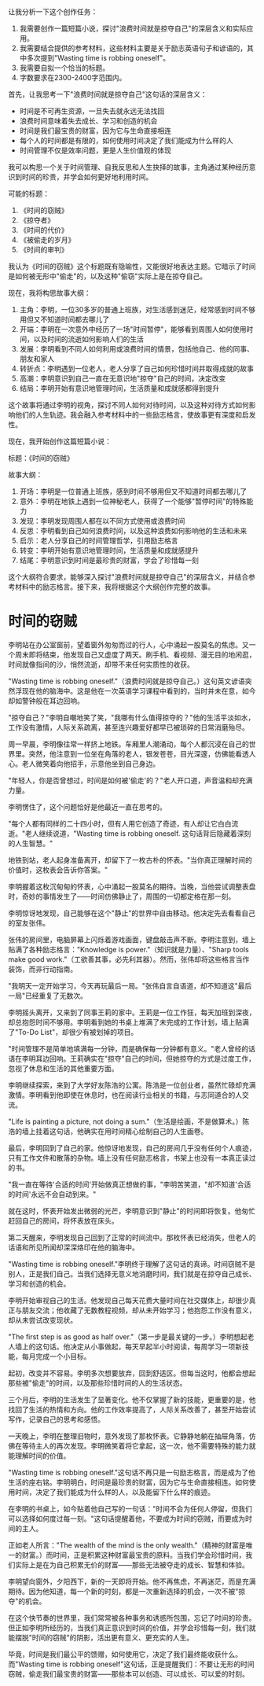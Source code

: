 <ReasoningChainRenderer>
让我分析一下这个创作任务：

1. 我需要创作一篇短篇小说，探讨"浪费时间就是掠夺自己"的深层含义和实际应用。
2. 我需要结合提供的参考材料，这些材料主要是关于励志英语句子和谚语的，其中多次提到"Wasting time is robbing oneself"。
3. 我需要自拟一个恰当的标题。
4. 字数要求在2300-2400字范围内。

首先，让我思考一下"浪费时间就是掠夺自己"这句话的深层含义：

- 时间是不可再生资源，一旦失去就永远无法找回
- 浪费时间意味着失去成长、学习和创造的机会
- 时间是我们最宝贵的财富，因为它与生命直接相连
- 每个人的时间都是有限的，如何使用时间决定了我们能成为什么样的人
- 时间管理不仅是效率问题，更是人生价值观的体现

我可以构思一个关于时间管理、自我反思和人生抉择的故事，主角通过某种经历意识到时间的珍贵，并学会如何更好地利用时间。

可能的标题：
1. 《时间的窃贼》
2. 《掠夺者》
3. 《时间的代价》
4. 《被偷走的岁月》
5. 《时间的审判》

我认为《时间的窃贼》这个标题既有隐喻性，又能很好地表达主题。它暗示了时间是如何被无形中"偷走"的，以及这种"偷窃"实际上是在掠夺自己。

现在，我将构思故事大纲：

1. 主角：李明，一位30多岁的普通上班族，对生活感到迷茫，经常感到时间不够用但又不知道时间都去哪儿了
2. 开端：李明在一次意外中经历了一场"时间暂停"，能够看到周围人如何使用时间，以及时间的流逝如何影响人们的生活
3. 发展：李明看到不同人如何利用或浪费时间的情景，包括他自己、他的同事、朋友和家人
4. 转折点：李明遇到一位老人，老人分享了自己如何珍惜时间并取得成就的故事
5. 高潮：李明意识到自己一直在无意识地"掠夺"自己的时间，决定改变
6. 结局：李明开始有意识地管理时间，生活质量和成就感都得到提升

这个故事将通过李明的视角，探讨不同人如何对待时间，以及这种对待方式如何影响他们的人生轨迹。我会融入参考材料中的一些励志格言，使故事更有深度和启发性。

现在，我开始创作这篇短篇小说：

标题：《时间的窃贼》

故事大纲：
1. 开场：李明是一位普通上班族，感到时间不够用但又不知道时间都去哪儿了
2. 意外：李明在地铁上遇到一位神秘老人，获得了一个能够"暂停时间"的特殊能力
3. 发现：李明发现周围人都在以不同方式使用或浪费时间
4. 反思：李明看到自己如何浪费时间，以及这种浪费如何影响他的生活和未来
5. 启示：老人分享自己的时间管理哲学，引用励志格言
6. 转变：李明开始有意识地管理时间，生活质量和成就感提升
7. 结尾：李明意识到时间是最珍贵的财富，学会了珍惜每一刻

这个大纲符合要求，能够深入探讨"浪费时间就是掠夺自己"的深层含义，并结合参考材料中的励志格言。接下来，我将根据这个大纲创作完整的故事。
</ReasoningChainRenderer>

# 时间的窃贼

李明站在办公室窗前，望着窗外匆匆而过的行人，心中涌起一股莫名的焦虑。又一个周末即将结束，他发现自己又虚度了两天。刷手机、看视频、漫无目的地闲逛，时间就像指间的沙，悄然流逝，却带不来任何实质性的收获。

"Wasting time is robbing oneself."（浪费时间就是掠夺自己。）这句英文谚语突然浮现在他的脑海中。这是他在一次英语学习课程中看到的，当时并未在意，如今却如警钟般在耳边回响。

"掠夺自己？"李明自嘲地笑了笑，"我哪有什么值得掠夺的？"他的生活平淡如水，工作没有激情，人际关系疏离，甚至连兴趣爱好都早已被琐碎的日常消磨殆尽。

周一早晨，李明像往常一样挤上地铁。车厢里人潮涌动，每个人都沉浸在自己的世界里。突然，他注意到一位坐在角落的老人，银发苍苍，目光深邃，仿佛能看透人心。老人微笑着向他招手，示意他坐到自己身边。

"年轻人，你是否曾想过，时间是如何被'偷走'的？"老人开口道，声音温和却充满力量。

李明愣住了，这个问题恰好是他最近一直在思考的。

"每个人都有同样的二十四小时，但有人用它创造了奇迹，有人却让它白白流逝。"老人继续说道，"Wasting time is robbing oneself. 这句话背后隐藏着深刻的人生智慧。"

地铁到站，老人起身准备离开，却留下了一枚古朴的怀表。"当你真正理解时间的价值时，这枚表会告诉你答案。"

李明握着这枚沉甸甸的怀表，心中涌起一股莫名的期待。当晚，当他尝试调整表盘时，奇妙的事情发生了——时间仿佛静止了，周围的一切都定格在那一刻。

李明惊讶地发现，自己能够在这个"静止"的世界中自由移动。他决定先去看看自己的室友张伟。

张伟的房间里，电脑屏幕上闪烁着游戏画面，键盘敲击声不断。李明注意到，墙上贴满了各种励志格言："Knowledge is power."（知识就是力量）、"Sharp tools make good work."（工欲善其事，必先利其器）。然而，张伟却将这些格言当作装饰，而非行动指南。

"我明天一定开始学习，今天再玩最后一局。"张伟自言自语道，却不知道这"最后一局"已经重复了无数次。

李明摇头离开，又来到了同事王莉的家中。王莉是一位工作狂，每天加班到深夜，却总抱怨时间不够用。李明看到她的书桌上堆满了未完成的工作计划，墙上贴满了"To-Do List"，却很少有被划掉的项目。

"时间管理不是简单地填满每一分钟，而是确保每一分钟都有意义。"老人曾经的话语在李明耳边回响。王莉确实在"掠夺"自己的时间，但她掠夺的方式是过度工作，忽视了休息和生活的其他重要方面。

李明继续探索，来到了大学好友陈浩的公寓。陈浩是一位创业者，虽然忙碌却充满激情。李明看到他即使在休息时，也在阅读行业相关的书籍，与志同道合的人交流。

"Life is painting a picture, not doing a sum."（生活是绘画，不是做算术。）陈浩的墙上挂着这句话，他确实在用时间精心绘制自己的人生画卷。

最后，李明回到了自己的家。他惊讶地发现，自己的房间几乎没有任何个人痕迹，只有工作文件和散落的杂物。墙上没有任何励志格言，书架上也没有一本真正读过的书。

"我一直在等待'合适的时间'开始做真正想做的事，"李明苦笑道，"却不知道'合适的时间'永远不会自动到来。"

就在这时，怀表开始发出微弱的光芒，李明意识到"静止"的时间即将恢复。他匆忙赶回自己的房间，将怀表放在床头。

第二天醒来，李明发现自己回到了正常的时间流中。那枚怀表已经消失，但老人的话语和所见所闻却深深烙印在他的脑海中。

"Wasting time is robbing oneself."李明终于理解了这句话的真谛。时间窃贼不是别人，正是我们自己。当我们选择无意义地消磨时间，我们就是在掠夺自己成长、学习和创造的机会。

李明开始审视自己的生活。他发现自己每天花费大量时间在社交媒体上，却很少真正与朋友交流；他收藏了无数教程视频，却从未开始学习；他抱怨工作没有意义，却从未尝试改变现状。

"The first step is as good as half over."（第一步是最关键的一步。）李明想起老人墙上的这句话。他决定从小事做起，每天早起半小时阅读，每周学习一项新技能，每月完成一个小目标。

起初，改变并不容易。李明多次想要放弃，回到舒适区。但每当这时，他都会想起那些被"偷走"的时间，以及那些珍惜时间的人的生活状态。

三个月后，李明的生活发生了显著变化。他不仅掌握了新的技能，更重要的是，他找回了生活的热情和方向。他的工作效率提高了，人际关系改善了，甚至开始尝试写作，记录自己的思考和感悟。

一天晚上，李明在整理旧物时，意外发现了那枚怀表。它静静地躺在抽屉角落，仿佛在等待主人的再次发现。李明微笑着将它拿起，这一次，他不需要特殊的能力就能理解时间的价值。

"Wasting time is robbing oneself."这句话不再只是一句励志格言，而是成为了他生活的座右铭。李明明白，时间是最珍贵的财富，因为它与生命直接相连。如何使用时间，决定了我们能成为什么样的人，以及能留下什么样的痕迹。

在李明的书桌上，如今贴着他自己写的一句话："时间不会为任何人停留，但我们可以选择如何度过每一刻。"这句话提醒着他，不要成为时间的窃贼，而要成为时间的主人。

正如老人所言："The wealth of the mind is the only wealth."（精神的财富是唯一的财富。）而时间，正是积累这种财富最宝贵的原料。当我们学会珍惜时间，我们实际上是在为自己积累无价的财富——那些无法被夺走的成长、智慧和体验。

李明望向窗外，夕阳西下，新的一天即将开始。他不再焦虑，不再迷茫，而是充满期待。因为他知道，每一个新的时刻，都是一次重新选择的机会，一次不被"掠夺"的机会。

在这个快节奏的世界里，我们常常被各种事务和诱惑所包围，忘记了时间的珍贵。但正如李明所经历的，当我们真正意识到时间的价值，并学会珍惜每一刻，我们就能摆脱"时间的窃贼"的阴影，活出更有意义、更充实的人生。

毕竟，时间是我们最公平的馈赠，如何使用它，决定了我们最终能收获什么。而"Wasting time is robbing oneself"这句话，正是提醒我们：不要让无形的时间窃贼，偷走我们最宝贵的财富——那些本可以创造、可以成长、可以爱的时刻。